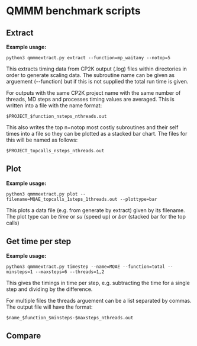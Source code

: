 # QMMM benchmark scripts


## Extract 

**Example usage:**
```
python3 qmmmextract.py extract --function=mp_waitany --notop=5
```
This extracts timing data from CP2K output (.log) files within directories
in order to generate scaling data. The subroutine name can be given as 
arguement (--function) but if this is not supplied the total
run time is given.


For outputs with the same CP2K project name with the same number of
threads, MD steps and processes timing values are averaged. This is
written into a file with the name format:

```
$PROJECT_$function_nsteps_nthreads.out
```


This also writes the top n=notop most costly subroutines and their self
times into a file so they can be plotted as a stacked bar chart. The
files for this will be named as follows:

```
$PROJECT_topcalls_nsteps_nthreads.out
```


## Plot

**Example usage:**
```
python3 qmmmextract.py plot --filename=MQAE_topcalls_1steps_1threads.out --plottype=bar
```

This plots a data file (e.g. from generate by extract) given by its filename. The
plot type can be _time_ or _su_ (speed up) or _bar_ (stacked bar for the top calls)

## Get time per step 

**Example usage:**

```
python3 qmmmextract.py timestep --name=MQAE --function=total --minsteps=1 --maxsteps=6 --threads=1,2
```
This gives the timings in time per step, e.g. subtracting the time for a single step
and dividing by the difference.

For multiple files the threads arguement can be a list separated by commas.
The output file will have the format:

```
$name_$function_$minsteps-$maxsteps_nthreads.out
```

## Compare


